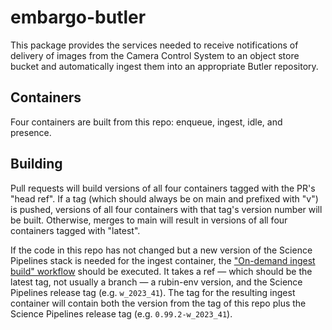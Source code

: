 embargo-butler
==============

This package provides the services needed to receive notifications of
delivery of images from the Camera Control System to an object store bucket
and automatically ingest them into an appropriate Butler repository.

Containers
----------

Four containers are built from this repo: enqueue, ingest, idle, and presence.

Building
--------

Pull requests will build versions of all four containers tagged with the PR's "head ref".
If a tag (which should always be on main and prefixed with "v") is pushed, versions of all four containers with that tag's version number will be built.
Otherwise, merges to main will result in versions of all four containers tagged with "latest".

If the code in this repo has not changed but a new version of the Science Pipelines stack is needed for the ingest container, the ["On-demand ingest build" workflow](https://github.com/lsst-dm/embargo-butler/actions/workflows/build-manually.yaml) should be executed.
It takes a ref — which should be the latest tag, not usually a branch — a rubin-env version, and the Science Pipelines release tag (e.g. `w_2023_41`).
The tag for the resulting ingest container will contain both the version from the tag of this repo plus the Science Pipelines release tag (e.g. `0.99.2-w_2023_41`).
